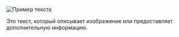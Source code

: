 ![Пример текста](https://community.akamai.steamstatic.com/economy/image/i0CoZ81Ui0m-9KwlBY1L_18myuGuq1wfhWSIYhY_9XEDYOMNRBsMoGuuOgceXob50kaxV_PHjMO1MHaEqgcio9CguQmoF02gxsCxpHsIv6L7PPI0cqHDXzXHwugh5rQ6GC3gxkoj52iEzImocWXNLlGEji8NUw/360fx360f)

Это текст, который описывает изображение или предоставляет дополнительную информацию.

